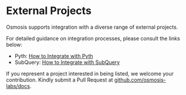 # External Projects

Osmosis supports integration with a diverse range of external projects. 

For detailed guidance on integration processes, please consult the links below:

- Pyth: [How to Integrate with Pyth](./pyth.md)
- SubQuery: [How to Integrate with SubQuery](./subquery.md)

If you represent a project interested in being listed, we welcome your contribution. Kindly submit a Pull Request at [github.com/osmosis-labs/docs](https://github.com/osmosis-labs/docs).
